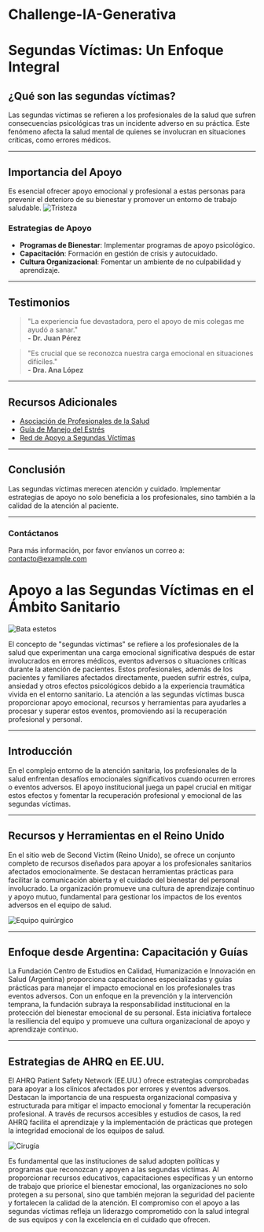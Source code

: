 # Challenge-IA-Generativa
# Segundas Víctimas: Un Enfoque Integral


## ¿Qué son las segundas víctimas?

Las segundas víctimas se refieren a los profesionales de la salud que sufren consecuencias psicológicas tras un incidente adverso en su práctica. Este fenómeno afecta la salud mental de quienes se involucran en situaciones críticas, como errores médicos.

---

## Importancia del Apoyo

Es esencial ofrecer apoyo emocional y profesional a estas personas para prevenir el deterioro de su bienestar y promover un entorno de trabajo saludable.
![Tristeza](https://images.unsplash.com/photo-1609743522471-83c84ce23e32?q=80&w=1374&auto=format&fit=crop&ixlib=rb-4.0.3&ixid=M3wxMjA3fDB8MHxwaG90by1wYWdlfHx8fGVufDB8fHx8fA%3D%3D)

### Estrategias de Apoyo

- **Programas de Bienestar**: Implementar programas de apoyo psicológico.
- **Capacitación**: Formación en gestión de crisis y autocuidado.
- **Cultura Organizacional**: Fomentar un ambiente de no culpabilidad y aprendizaje.

---

## Testimonios

> "La experiencia fue devastadora, pero el apoyo de mis colegas me ayudó a sanar."  
> **- Dr. Juan Pérez**

> "Es crucial que se reconozca nuestra carga emocional en situaciones difíciles."  
> **- Dra. Ana López**

---

## Recursos Adicionales

- [Asociación de Profesionales de la Salud](https://example.com/recurso1)
- [Guía de Manejo del Estrés](https://example.com/recurso2)
- [Red de Apoyo a Segundas Víctimas](https://example.com/recurso3)

---

## Conclusión

Las segundas víctimas merecen atención y cuidado. Implementar estrategias de apoyo no solo beneficia a los profesionales, sino también a la calidad de la atención al paciente.


---

### Contáctanos

Para más información, por favor envíanos un correo a: [contacto@example.com](mailto:contacto@example.com)


# Apoyo a las Segundas Víctimas en el Ámbito Sanitario

![Bata estetos](https://images.unsplash.com/photo-1584467735871-8e85353a8413?q=80&w=1374&auto=format&fit=crop&ixlib=rb-4.0.3&ixid=M3wxMjA3fDB8MHxwaG90by1wYWdlfHx8fGVufDB8fHx8fA%3D%3D)

El concepto de "segundas víctimas" se refiere a los profesionales de la salud que experimentan una carga emocional significativa después de estar involucrados en errores médicos, eventos adversos o situaciones críticas durante la atención de pacientes. Estos profesionales, además de los pacientes y familiares afectados directamente, pueden sufrir estrés, culpa, ansiedad y otros efectos psicológicos debido a la experiencia traumática vivida en el entorno sanitario. La atención a las segundas víctimas busca proporcionar apoyo emocional, recursos y herramientas para ayudarles a procesar y superar estos eventos, promoviendo así la recuperación profesional y personal.

---

## Introducción

En el complejo entorno de la atención sanitaria, los profesionales de la salud enfrentan desafíos emocionales significativos cuando ocurren errores o eventos adversos. El apoyo institucional juega un papel crucial en mitigar estos efectos y fomentar la recuperación profesional y emocional de las segundas víctimas.

---

## Recursos y Herramientas en el Reino Unido

En el sitio web de Second Victim (Reino Unido), se ofrece un conjunto completo de recursos diseñados para apoyar a los profesionales sanitarios afectados emocionalmente. Se destacan herramientas prácticas para facilitar la comunicación abierta y el cuidado del bienestar del personal involucrado. La organización promueve una cultura de aprendizaje continuo y apoyo mutuo, fundamental para gestionar los impactos de los eventos adversos en el equipo de salud.

![Equipo quirúrgico](https://images.unsplash.com/photo-1579684385127-1ef15d508118?q=80&w=1480&auto=format&fit=crop&ixlib=rb-4.0.3&ixid=M3wxMjA3fDB8MHxwaG90by1wYWdlfHx8fGVufDB8fHx8fA%3D%3D)

---

## Enfoque desde Argentina: Capacitación y Guías

La Fundación Centro de Estudios en Calidad, Humanización e Innovación en Salud (Argentina) proporciona capacitaciones especializadas y guías prácticas para manejar el impacto emocional en los profesionales tras eventos adversos. Con un enfoque en la prevención y la intervención temprana, la fundación subraya la responsabilidad institucional en la protección del bienestar emocional de su personal. Esta iniciativa fortalece la resiliencia del equipo y promueve una cultura organizacional de apoyo y aprendizaje continuo.

---

## Estrategias de AHRQ en EE.UU.

El AHRQ Patient Safety Network (EE.UU.) ofrece estrategias comprobadas para apoyar a los clínicos afectados por errores y eventos adversos. Destacan la importancia de una respuesta organizacional compasiva y estructurada para mitigar el impacto emocional y fomentar la recuperación profesional. A través de recursos accesibles y estudios de casos, la red AHRQ facilita el aprendizaje y la implementación de prácticas que protegen la integridad emocional de los equipos de salud.

![Cirugía](https://images.unsplash.com/photo-1551601651-2a8555f1a136?q=80&w=1447&auto=format&fit=crop&ixlib=rb-4.0.3&ixid=M3wxMjA3fDB8MHxwaG90by1wYWdlfHx8fGVufDB8fHx8fA%3D%3D)


Es fundamental que las instituciones de salud adopten políticas y programas que reconozcan y apoyen a las segundas víctimas. Al proporcionar recursos educativos, capacitaciones específicas y un entorno de trabajo que priorice el bienestar emocional, las organizaciones no solo protegen a su personal, sino que también mejoran la seguridad del paciente y fortalecen la calidad de la atención. El compromiso con el apoyo a las segundas víctimas refleja un liderazgo comprometido con la salud integral de sus equipos y con la excelencia en el cuidado que ofrecen.


